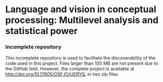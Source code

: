 
# Language and vision in conceptual processing: Multilevel analysis and statistical power

### Incomplete repository

This incomplete repository is used to facilitate the discoverability of the code used in this project. Files larger than 100 MB are not present due to the GitHub limit. However, the complete project is available at http://doi.org/10.17605/OSF.IO/UERYQ, in two zip files.
